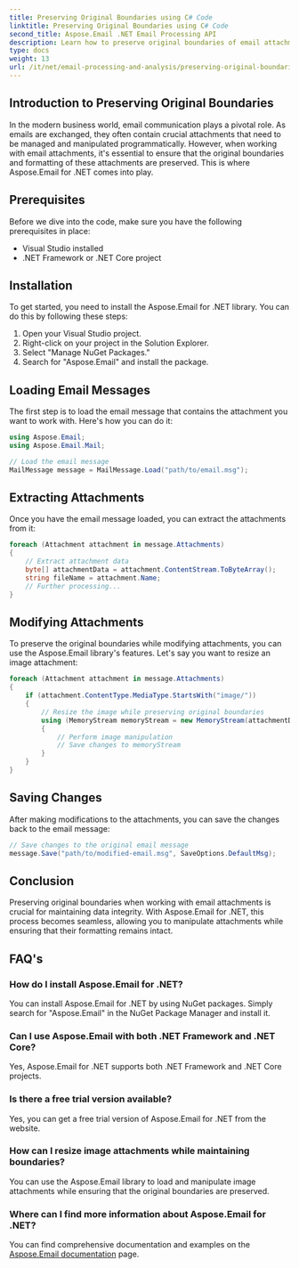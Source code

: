 ```yaml
---
title: Preserving Original Boundaries using C# Code
linktitle: Preserving Original Boundaries using C# Code
second_title: Aspose.Email .NET Email Processing API
description: Learn how to preserve original boundaries of email attachments using C# and Aspose.Email for .NET. Step-by-step guide with source code.
type: docs
weight: 13
url: /it/net/email-processing-and-analysis/preserving-original-boundaries-using-csharp-code/
---
```


## Introduction to Preserving Original Boundaries

In the modern business world, email communication plays a pivotal role. As emails are exchanged, they often contain crucial attachments that need to be managed and manipulated programmatically. However, when working with email attachments, it's essential to ensure that the original boundaries and formatting of these attachments are preserved. This is where Aspose.Email for .NET comes into play.

## Prerequisites

Before we dive into the code, make sure you have the following prerequisites in place:

- Visual Studio installed
- .NET Framework or .NET Core project

## Installation

To get started, you need to install the Aspose.Email for .NET library. You can do this by following these steps:

1. Open your Visual Studio project.
2. Right-click on your project in the Solution Explorer.
3. Select "Manage NuGet Packages."
4. Search for "Aspose.Email" and install the package.

## Loading Email Messages

The first step is to load the email message that contains the attachment you want to work with. Here's how you can do it:

```csharp
using Aspose.Email;
using Aspose.Email.Mail;

// Load the email message
MailMessage message = MailMessage.Load("path/to/email.msg");
```

## Extracting Attachments

Once you have the email message loaded, you can extract the attachments from it:

```csharp
foreach (Attachment attachment in message.Attachments)
{
    // Extract attachment data
    byte[] attachmentData = attachment.ContentStream.ToByteArray();
    string fileName = attachment.Name;
    // Further processing...
}
```

## Modifying Attachments

To preserve the original boundaries while modifying attachments, you can use the Aspose.Email library's features. Let's say you want to resize an image attachment:

```csharp
foreach (Attachment attachment in message.Attachments)
{
    if (attachment.ContentType.MediaType.StartsWith("image/"))
    {
        // Resize the image while preserving original boundaries
        using (MemoryStream memoryStream = new MemoryStream(attachmentData))
        {
            // Perform image manipulation
            // Save changes to memoryStream
        }
    }
}
```

## Saving Changes

After making modifications to the attachments, you can save the changes back to the email message:

```csharp
// Save changes to the original email message
message.Save("path/to/modified-email.msg", SaveOptions.DefaultMsg);
```

## Conclusion

Preserving original boundaries when working with email attachments is crucial for maintaining data integrity. With Aspose.Email for .NET, this process becomes seamless, allowing you to manipulate attachments while ensuring that their formatting remains intact.

## FAQ's

### How do I install Aspose.Email for .NET?

You can install Aspose.Email for .NET by using NuGet packages. Simply search for "Aspose.Email" in the NuGet Package Manager and install it.

### Can I use Aspose.Email with both .NET Framework and .NET Core?

Yes, Aspose.Email for .NET supports both .NET Framework and .NET Core projects.

### Is there a free trial version available?

Yes, you can get a free trial version of Aspose.Email for .NET from the website.

### How can I resize image attachments while maintaining boundaries?

You can use the Aspose.Email library to load and manipulate image attachments while ensuring that the original boundaries are preserved.

### Where can I find more information about Aspose.Email for .NET?

You can find comprehensive documentation and examples on the [Aspose.Email documentation](https://reference.aspose.com/email/net/) page.